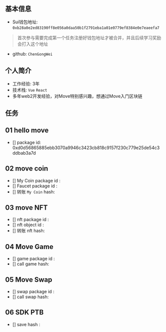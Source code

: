 ## 基本信息
- Sui钱包地址: `0xb28a0e2ed83190ff8e056a0daa50b1f2791eba1a01e0779ef8384e0e7eaeefa7`
> 首次参与需要完成第一个任务注册好钱包地址才被合并，并且后续学习奖励会打入这个地址
- github: `ChenGongWei`

## 个人简介
- 工作经验: 3年
- 技术栈: `Vue` `React`
- 多年web2开发经验，对Move特别感兴趣，想通过Move入门区块链

## 任务

##   01 hello move  
- [] package id: 0xd0d56865885ebb3070a9946c3423cb818c9157f230c779e25de54c3ddbab3a7d

##   02 move coin
- [] My Coin package id : 
- [] Faucet package id : 
- [] 转账 `My Coin` hash:

##   03 move NFT
- [] nft package id :
- [] nft object id : 
- [] 转账 nft  hash:

##   04 Move Game
- [] game package id :
- [] call game hash:

##   05 Move Swap
- [] swap package id :
- [] call swap hash:

##   06 SDK PTB
- [] save hash :
